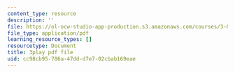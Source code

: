 ```yaml
---
content_type: resource
description: ''
file: https://ol-ocw-studio-app-production.s3.amazonaws.com/courses/3-091sc-introduction-to-solid-state-chemistry-fall-2010/cc98cb95786a47ddd7e702cbab169eae_kI7D2lkcF8E.pdf
file_type: application/pdf
learning_resource_types: []
resourcetype: Document
title: 3play pdf file
uid: cc98cb95-786a-47dd-d7e7-02cbab169eae
---
```


